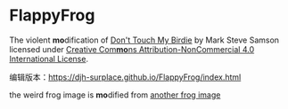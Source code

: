 # FlappyFrog
The violent **mo**dification of [Don't Touch My Birdie](https://github.com/marksteve/dtmb) by Mark Steve Samson
licensed under [Creative Com**mo**ns Attribution-NonCommercial 4.0 International License](https://creativecommons.org/licenses/by-nc/4.0/).

编辑版本：https://djh-surplace.github.io/FlappyFrog/index.html

the weird frog image is **mo**dified from [another frog image](https://amphibian.com/)
